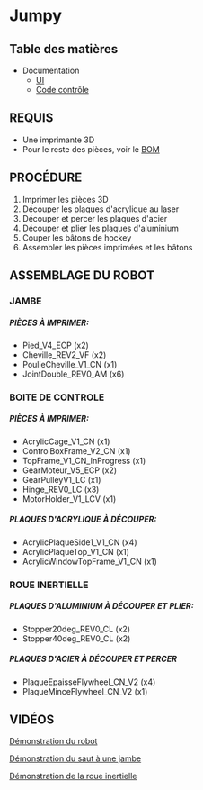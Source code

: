 # Jumpy

## Table des matières

* Documentation
	* [UI](/UI#requis)
	* [Code contrôle](/Code/mainJumpy#requis)
		


## REQUIS
* Une imprimante 3D
* Pour le reste des pièces, voir le [BOM](/BOM.pdf)

## PROCÉDURE

1. Imprimer les pièces 3D
2. Découper les plaques d'acrylique au laser
3. Découper et percer les plaques d'acier
4. Découper et plier les plaques d'aluminium
5. Couper les bâtons de hockey
6. Assembler les pièces imprimées et les bâtons

## ASSEMBLAGE DU ROBOT

### JAMBE

##### PIÈCES À IMPRIMER:
- Pied_V4_ECP (x2)
- Cheville_REV2_VF (x2)
- PoulieCheville_V1_CN (x1)
- JointDouble_REV0_AM (x6)

### BOITE DE CONTROLE

##### PIÈCES À IMPRIMER:
- AcrylicCage_V1_CN (x1)
- ControlBoxFrame_V2_CN (x1)
- TopFrame_V1_CN_InProgress (x1)
- GearMoteur_V5_ECP (x2)
- GearPulleyV1_LC (x1)
- Hinge_REV0_LC (x3)
- MotorHolder_V1_LCV (x1)

##### PLAQUES D'ACRYLIQUE À DÉCOUPER:
- AcrylicPlaqueSide1_V1_CN (x4)
- AcrylicPlaqueTop_V1_CN (x1)
- AcrylicWindowTopFrame_V1_CN (x1)

### ROUE INERTIELLE

##### PLAQUES D'ALUMINIUM À DÉCOUPER ET PLIER:
- Stopper20deg_REV0_CL (x2)
- Stopper40deg_REV0_CL (x2)

##### PLAQUES D'ACIER À DÉCOUPER ET PERCER
- PlaqueEpaisseFlywheel_CN_V2 (x4)
- PlaqueMinceFlywheel_CN_V2 (x1)

## VIDÉOS

[Démonstration du robot](https://www.youtube.com/shorts/cel7XVDD8pQ)

[Démonstration du saut à une jambe](https://www.youtube.com/shorts/icxFYxDteIQ)

[Démonstration de la roue inertielle](https://www.youtube.com/shorts/jROJLMc7-dI)




